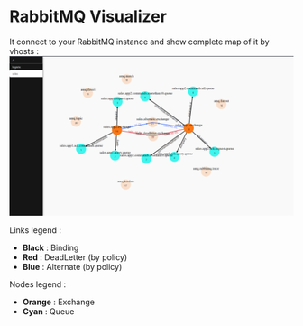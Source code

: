 # RabbitMQ Visualizer

It connect to your RabbitMQ instance and show complete map of it by vhosts :
![Complete map of you RabbitMQ instance](./doc/salesproject.png)

Links legend :
 * **Black** : Binding
 * **Red** : DeadLetter (by policy)
 * **Blue** : Alternate (by policy)

Nodes legend :
 * **Orange** : Exchange
 * **Cyan** : Queue